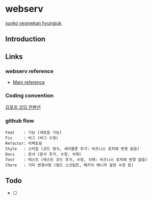 # webserv

[sunko	](https://profile.intra.42.fr/users/sunko "sunko")[yeonwkan	](https://profile.intra.42.fr/users/yeonwkan "yeonwkan")[hyungjuk](https://profile.intra.42.fr/users/hyungjuk "hyungjuk")

## Introduction

## Links

### webserv reference

* [Main reference](https://bigpel66.oopy.io/library/42/reference/21 "Jseo Doodle")

### Coding convention

[김포프 코딩 컨벤션](https://docs.popekim.com/ko/coding-standards/cpp)

### github flow

    Feat    : 기능 (새로운 기능)
	Fix     : 버그 (버그 수정)
	Refactor: 리팩토링
	Style   : 스타일 (코드 형식, 세미콜론 추가: 비즈니스 로직에 변경 없음)
	Docs    : 문서 (문서 추가, 수정, 삭제)
	Test    : 테스트 (테스트 코드 추가, 수정, 삭제: 비즈니스 로직에 변경 없음)
	Chore   : 기타 변경사항 (빌드 스크립트, 패키지 매니저 설정 수정 등)

## Todo

* [ ]
